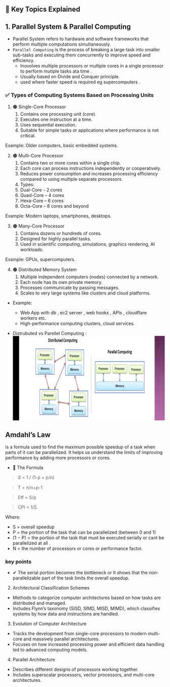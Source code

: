 ## 📘 Key Topics Explained

## 1. Parallel System & Parallel Computing

- Parallel System refers to hardware and software frameworks that perform multiple computations simultaneously.
- `Parallel Computing` is the process of breaking a large task into smaller sub-tasks and executing them concurrently to improve speed and efficiency.
    - Inovolves multiple processors or multiple cores in a single processor to perform mutiple tasks ata time .
    - Usually based on Divide and Conquer principle.
    - used where faster speed is required eg supercomputers .


### ✅ Types of Computing Systems Based on Processing Units

1. 🟠 Single-Core Processor
    1. Contains one processing unit (core).
    1. Executes one instruction at a time.
    1. Uses sequential execution.
    1. Suitable for simple tasks or applications where performance is not critical.

Example: Older computers, basic embedded systems.

2. 🟠 Multi-Core Processor
    1. Contains two or more cores within a single chip.
    1. Each core can process instructions independently or cooperatively.
    1. Reduces power consumption and increases processing efficiency compared to using multiple separate processors.
    1. Types:
    1. Dual-Core – 2 cores
    1. Quad-Core – 4 cores
    1. Hexa-Core – 6 cores
    1. Octa-Core – 8 cores and beyond

Example: Modern laptops, smartphones, desktops.

3. 🟠 Many-Core Processor
    1. Contains dozens or hundreds of cores.
    1. Designed for highly parallel tasks.
    1. Used in scientific computing, simulations, graphics rendering, AI workloads.

Example: GPUs, supercomputers.


4. 🟠 Distributed Memory System
    1. Multiple independent computers (nodes) connected by a network.
    1. Each node has its own private memory.
    1. Processes communicate by passing messages.
    1. Scales to very large systems like clusters and cloud platforms.

- Example: 
    - Web App with db , ec2 server , web hooks , APIs , cloudflare workers etc.
    - High-performance computing clusters, cloud services.

- Distrubuted vs Parellel Computing : 
![alt text](image.png)


## Amdahl’s Law
is a formula used to find the maximum possible speedup of a task when parts of it can be parallelized. It helps us understand the limits of improving performance by adding more processors or cores.
- 📌 The Formula
> 𝑆 = 1 / (1-p + p/n)

> T = n/n+p-1

> Eff = S/p

> CPI = 1/S 

Where:
- S = overall speedup
- P = the portion of the task that can be parallelized (between 0 and 1)
- (1 − P) = the portion of the task that must be executed serially or cant be parallelized at all .
- N = the number of processors or cores  or performance factor.

### key points 
- ✔ The serial portion becomes the bottleneck or It shows that the non-parallelizable part of the task limits the overall speedup.












2. Architectural Classification Schemes

- Methods to categorize computer architectures based on how tasks are distributed and managed.
- Includes Flynn’s taxonomy (SISD, SIMD, MISD, MIMD), which classifies systems by how data and instructions are handled.

3. Evolution of Computer Architecture

- Tracks the development from single-core processors to modern multi-core and massively parallel architectures.
- Focuses on how increased processing power and efficient data handling led to advanced computing models.


4. Parallel Architecture

- Describes different designs of processors working together.
- Includes superscalar processors, vector processors, and multi-core architectures.


